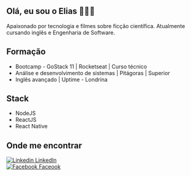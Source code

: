 ## Olá, eu sou o Elias 👨‍💻👏

<p>
  Apaixonado por tecnologia e filmes sobre ficção científica.
  Atualmente cursando inglês e Engenharia de Software.
</p>

## Formação
<ul>
  <li>Bootcamp - GoStack 11 | Rocketseat | Curso técnico</li>
  <li>Análise e desenvolvimento de sistemas | Pitágoras | Superior</li>
  <li>Inglês avançado | Uptime - Londrina</li>
</ul>

## Stack
<ul>
  <li>NodeJS</li>
  <li>ReactJS</li>
  <li>React Native</li>
</ul>

## Onde me encontrar
 [![Linkedin](https://i.stack.imgur.com/gVE0j.png) LinkedIn](https://www.linkedin.com/in/elias-wacheski/)
 <br />
 [![Facebook](https://upload.wikimedia.org/wikipedia/commons/thumb/5/51/Facebook_f_logo_%282019%29.svg/20px-Facebook_f_logo_%282019%29.svg.png) Faceook](https://www.facebook.com/elias.wacheski1)
